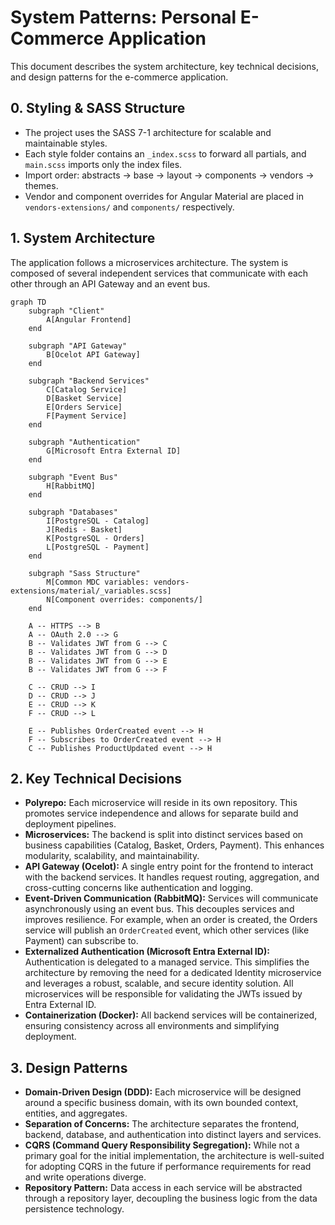 # System Patterns: Personal E-Commerce Application


This document describes the system architecture, key technical decisions, and design patterns for the e-commerce application.

## 0. Styling & SASS Structure

- The project uses the SASS 7-1 architecture for scalable and maintainable styles.
- Each style folder contains an `_index.scss` to forward all partials, and `main.scss` imports only the index files.
- Import order: abstracts → base → layout → components → vendors → themes.
- Vendor and component overrides for Angular Material are placed in `vendors-extensions/` and `components/` respectively.

## 1. System Architecture

The application follows a microservices architecture. The system is composed of several independent services that communicate with each other through an API Gateway and an event bus.

```mermaid
graph TD
    subgraph "Client"
        A[Angular Frontend]
    end

    subgraph "API Gateway"
        B[Ocelot API Gateway]
    end

    subgraph "Backend Services"
        C[Catalog Service]
        D[Basket Service]
        E[Orders Service]
        F[Payment Service]
    end

    subgraph "Authentication"
        G[Microsoft Entra External ID]
    end

    subgraph "Event Bus"
        H[RabbitMQ]
    end

    subgraph "Databases"
        I[PostgreSQL - Catalog]
        J[Redis - Basket]
        K[PostgreSQL - Orders]
        L[PostgreSQL - Payment]
    end

    subgraph "Sass Structure"
        M[Common MDC variables: vendors-extensions/material/_variables.scss]
        N[Component overrides: components/]
    end

    A -- HTTPS --> B
    A -- OAuth 2.0 --> G
    B -- Validates JWT from G --> C
    B -- Validates JWT from G --> D
    B -- Validates JWT from G --> E
    B -- Validates JWT from G --> F

    C -- CRUD --> I
    D -- CRUD --> J
    E -- CRUD --> K
    F -- CRUD --> L

    E -- Publishes OrderCreated event --> H
    F -- Subscribes to OrderCreated event --> H
    C -- Publishes ProductUpdated event --> H
```

## 2. Key Technical Decisions

- **Polyrepo:** Each microservice will reside in its own repository. This promotes service independence and allows for separate build and deployment pipelines.
- **Microservices:** The backend is split into distinct services based on business capabilities (Catalog, Basket, Orders, Payment). This enhances modularity, scalability, and maintainability.
- **API Gateway (Ocelot):** A single entry point for the frontend to interact with the backend services. It handles request routing, aggregation, and cross-cutting concerns like authentication and logging.
- **Event-Driven Communication (RabbitMQ):** Services will communicate asynchronously using an event bus. This decouples services and improves resilience. For example, when an order is created, the Orders service will publish an `OrderCreated` event, which other services (like Payment) can subscribe to.
- **Externalized Authentication (Microsoft Entra External ID):** Authentication is delegated to a managed service. This simplifies the architecture by removing the need for a dedicated Identity microservice and leverages a robust, scalable, and secure identity solution. All microservices will be responsible for validating the JWTs issued by Entra External ID.
- **Containerization (Docker):** All backend services will be containerized, ensuring consistency across all environments and simplifying deployment.

## 3. Design Patterns

- **Domain-Driven Design (DDD):** Each microservice will be designed around a specific business domain, with its own bounded context, entities, and aggregates.
- **Separation of Concerns:** The architecture separates the frontend, backend, database, and authentication into distinct layers and services.
- **CQRS (Command Query Responsibility Segregation):** While not a primary goal for the initial implementation, the architecture is well-suited for adopting CQRS in the future if performance requirements for read and write operations diverge.
- **Repository Pattern:** Data access in each service will be abstracted through a repository layer, decoupling the business logic from the data persistence technology.
